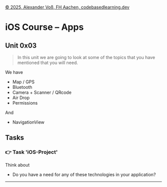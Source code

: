 [© 2025, Alexander Voß, FH Aachen, codebasedlearning.dev](mailto:info@codebasedlearning.dev)

# iOS Course – Apps


## Unit 0x03

> In this unit we are going to look at some of the topics that you have mentioned that you will need.

We have
- Map / GPS
- Bluetooth
- Camera + Scanner / QRcode
- Air Drop
- Permissions

And
- NavigationView


## Tasks


### 👉 Task 'iOS-Project'

Think about 
- Do you have a need for any of these technologies in your application?

---

